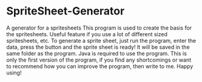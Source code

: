 # SpriteSheet-Generator
A generator for a spritesheets
This program is used to create the basis for the spritesheets.
Useful feature if you use a lot of different sized spritesheets, etc.
To generate a sprite sheet, just run the program, enter the data, press the button and the sprite sheet is ready! It will be saved in the same folder as the program.
Java is required to use the program.
This is only the first version of the program, if you find any shortcomings or want to recommend how you can improve the program, then write to me.
Happy using!
